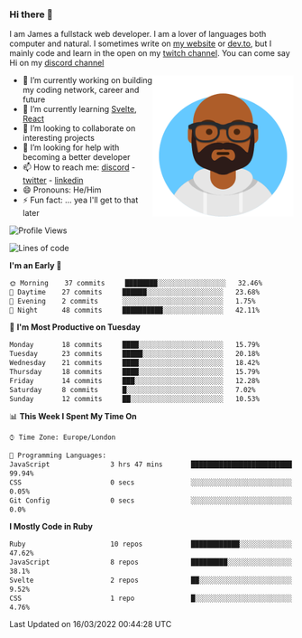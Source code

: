 ### Hi there 👋

I am James a fullstack web developer. I am a lover of languages both computer and natural. I sometimes write on [my website](https://jdhall.dev) or [dev.to](https://dev.to/zefur), but I mainly code and learn in the open on my [twitch channel](https://www.twitch.com/jozuhito). You can come say Hi on my [discord channel](https://discord.gg/sWEHvsBw)



<img align="right" height="250" width="250"  src="/assets/avataaars.png" />

  

- 🔭 I’m currently working on building my coding network, career and future
- 🌱 I’m currently learning [Svelte](https://svelte.dev), [React](https://reactjs.org)
- 👯 I’m looking to collaborate on interesting projects
- 🤔 I’m looking for help with becoming a better developer
- 📫 How to reach me: [discord](https://discord.gg/sWEHvsBw)
                      - [twitter](twitter.com/zefur)
                      - [linkedin](https://linkedin.com/in/j-d-hall)
- 😄 Pronouns: He/Him
- ⚡ Fun fact: ... yea I'll get to that later

 
<!-- BLOG-POST-LIST:START -->

<!-- BLOG-POST-LIST:END -->

<!--START_SECTION:waka-->
![Profile Views](http://img.shields.io/badge/Profile%20Views-0-blue)

![Lines of code](https://img.shields.io/badge/From%20Hello%20World%20I%27ve%20Written-84%20Thousand%20lines%20of%20code-blue)

**I'm an Early 🐤** 

```text
🌞 Morning    37 commits     ████████░░░░░░░░░░░░░░░░░   32.46% 
🌆 Daytime    27 commits     ██████░░░░░░░░░░░░░░░░░░░   23.68% 
🌃 Evening    2 commits      ░░░░░░░░░░░░░░░░░░░░░░░░░   1.75% 
🌙 Night      48 commits     ██████████░░░░░░░░░░░░░░░   42.11%

```
📅 **I'm Most Productive on Tuesday** 

```text
Monday       18 commits     ████░░░░░░░░░░░░░░░░░░░░░   15.79% 
Tuesday      23 commits     █████░░░░░░░░░░░░░░░░░░░░   20.18% 
Wednesday    21 commits     ████░░░░░░░░░░░░░░░░░░░░░   18.42% 
Thursday     18 commits     ████░░░░░░░░░░░░░░░░░░░░░   15.79% 
Friday       14 commits     ███░░░░░░░░░░░░░░░░░░░░░░   12.28% 
Saturday     8 commits      █░░░░░░░░░░░░░░░░░░░░░░░░   7.02% 
Sunday       12 commits     ██░░░░░░░░░░░░░░░░░░░░░░░   10.53%

```


📊 **This Week I Spent My Time On** 

```text
⌚︎ Time Zone: Europe/London

💬 Programming Languages: 
JavaScript               3 hrs 47 mins       █████████████████████████   99.94% 
CSS                      0 secs              ░░░░░░░░░░░░░░░░░░░░░░░░░   0.05% 
Git Config               0 secs              ░░░░░░░░░░░░░░░░░░░░░░░░░   0.0%

```

**I Mostly Code in Ruby** 

```text
Ruby                     10 repos            ████████████░░░░░░░░░░░░░   47.62% 
JavaScript               8 repos             █████████░░░░░░░░░░░░░░░░   38.1% 
Svelte                   2 repos             ██░░░░░░░░░░░░░░░░░░░░░░░   9.52% 
CSS                      1 repo              █░░░░░░░░░░░░░░░░░░░░░░░░   4.76%

```



 Last Updated on 16/03/2022 00:44:28 UTC
<!--END_SECTION:waka-->
